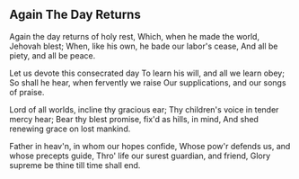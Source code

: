 ## Again The Day Returns

Again the day returns of holy rest,
Which, when he made the world, Jehovah blest;
When, like his own, he bade our labor's cease,
And all be piety, and all be peace.

Let us devote this consecrated day
To learn his will, and all we learn obey;
So shall he hear, when fervently we raise
Our supplications, and our songs of praise.

Lord of all worlds, incline thy gracious ear;
Thy children's voice in tender mercy hear;
Bear thy blest promise, fix'd as hills, in mind,
And shed renewing grace on lost mankind.

Father in heav'n, in whom our hopes confide,
Whose pow'r defends us, and whose precepts guide,
Thro' life our surest guardian, and friend,
Glory supreme be thine till time shall end.